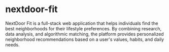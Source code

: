 # nextdoor-fit
NextDoor Fit is a full-stack web application that helps individuals find the best neighborhoods for their lifestyle preferences. By combining research, data analysis, and algorithmic matching, the platform provides personalized neighborhood recommendations based on a user's values, habits, and daily needs.
